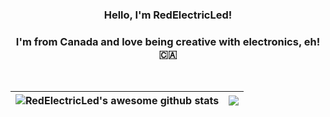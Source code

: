 <div align="center">

### Hello, I'm RedElectricLed!
### I'm from Canada and love being creative with electronics, eh! 🇨🇦

<br />

| <img align="center" src="https://github-readme-stats.vercel.app/api?username=RedElectricLed&show_icons=true&include_all_commits=true&theme=buefy&hide_border=true" alt="RedElectricLed's awesome github stats" /></a> | <img align="center" src="https://github-readme-stats.vercel.app/api/top-langs/?username=RedElectricLed&layout=compact&theme=buefy&hide_border=true" /></a> |
| ------------- | ------------- |
  
</div>
